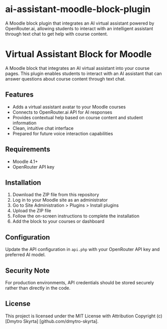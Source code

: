 # ai-assistant-moodle-block-plugin
A Moodle block plugin that integrates an AI virtual assistant powered by OpenRouter.ai, allowing students to interact with an intelligent assistant through text chat to get help with course content.

# Virtual Assistant Block for Moodle

A Moodle block that integrates an AI virtual assistant into your course pages. This plugin enables students to interact with an AI assistant that can answer questions about course content through text chat.

## Features
- Adds a virtual assistant avatar to your Moodle courses
- Connects to OpenRouter.ai API for AI responses
- Provides contextual help based on course content and student information
- Clean, intuitive chat interface
- Prepared for future voice interaction capabilities

## Requirements
- Moodle 4.1+
- OpenRouter API key

## Installation
1. Download the ZIP file from this repository
2. Log in to your Moodle site as an administrator
3. Go to Site Administration > Plugins > Install plugins
4. Upload the ZIP file
5. Follow the on-screen instructions to complete the installation
6. Add the block to your courses or dashboard

## Configuration
Update the API configuration in `api.php` with your OpenRouter API key and preferred AI model.

## Security Note
For production environments, API credentials should be stored securely rather than directly in the code.

## License
This project is licensed under the MIT License with Attribution Copyright (c) [Dmytro Skyrta] [github.com/dmytro-skyrta].
